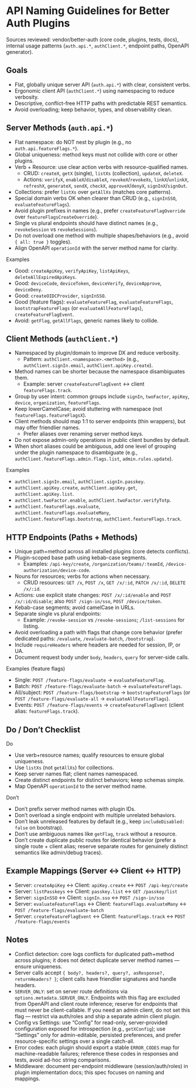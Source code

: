# API Naming Guidelines for Better Auth Plugins

Sources reviewed: vendor/better-auth (core code, plugins, tests, docs), internal usage patterns (`auth.api.*`, `authClient.*`, endpoint paths, OpenAPI generator).

## Goals

- Flat, globally unique server API (`auth.api.*`) with clear, consistent verbs.
- Ergonomic client API (`authClient.*`) using namespacing to reduce verbosity.
- Descriptive, conflict-free HTTP paths with predictable REST semantics.
- Avoid overloading; keep behavior, types, and observability clean.

## Server Methods (`auth.api.*`)

- Flat namespace: do NOT nest by plugin (e.g., no `auth.api.featureFlags.*`).
- Global uniqueness: method keys must not collide with core or other plugins.
- Verb + Resource: use clear action verbs with resource-qualified names.
  - CRUD: `createX`, `getX` (single), `listXs` (collection), `updateX`, `deleteX`.
  - Actions: `verifyX`, `enableX`/`disableX`, `revokeX`/`revokeXs`, `linkX`/`unlinkX`, `refreshX`, `generateX`, `sendX`, `checkX`, `approveX`/`denyX`, `signInX`/`signOut`.
- Collections: prefer `listXs` over `getAllXs` (matches core patterns).
- Special domain verbs OK when clearer than CRUD (e.g., `signInSSO`, `evaluateFeatureFlags`).
- Avoid plugin prefixes in names (e.g., prefer `createFeatureFlagOverride` over `featureFlagsCreateOverride`).
- Single vs plural endpoints should have distinct names (e.g., `revokeSession` vs `revokeSessions`).
- Do not overload one method with multiple shapes/behaviors (e.g., avoid `{ all: true }` toggles).
- Align OpenAPI `operationId` with the server method name for clarity.

Examples

- Good: `createApiKey`, `verifyApiKey`, `listApiKeys`, `deleteAllExpiredApiKeys`.
- Good: `deviceCode`, `deviceToken`, `deviceVerify`, `deviceApprove`, `deviceDeny`.
- Good: `createOIDCProvider`, `signInSSO`.
- Good (feature flags): `evaluateFeatureFlag`, `evaluateFeatureFlags`, `bootstrapFeatureFlags` (or `evaluateAllFeatureFlags`), `createFeatureFlagEvent`.
- Avoid: `getFlag`, `getAllFlags`, generic names likely to collide.

## Client Methods (`authClient.*`)

- Namespaced by plugin/domain to improve DX and reduce verbosity.
  - Pattern: `authClient.<namespace>.<method>` (e.g., `authClient.signIn.email`, `authClient.apiKey.create`).
- Method names can be shorter because the namespace disambiguates them.
  - Example: server `createFeatureFlagEvent` ↔ client `featureFlags.track`.
- Group by user intent: common groups include `signIn`, `twoFactor`, `apiKey`, `device`, `organization`, `featureFlags`.
- Keep lowerCamelCase; avoid stuttering with namespace (not `featureFlags.featureFlagsX`).
- Client methods should map 1:1 to server endpoints (thin wrappers), but may offer friendlier names.
  - Prefer aliases over renaming server method keys.
- Do not expose admin-only operations in public client bundles by default.
- When short aliases could be ambiguous, add one level of grouping under the plugin namespace to disambiguate (e.g., `authClient.featureFlags.admin.flags.list`, `admin.rules.update`).

Examples

- `authClient.signIn.email`, `authClient.signIn.passkey`.
- `authClient.apiKey.create`, `authClient.apiKey.get`, `authClient.apiKey.list`.
- `authClient.twoFactor.enable`, `authClient.twoFactor.verifyTotp`.
- `authClient.featureFlags.evaluate`, `authClient.featureFlags.evaluateMany`, `authClient.featureFlags.bootstrap`, `authClient.featureFlags.track`.

## HTTP Endpoints (Paths + Methods)

- Unique path+method across all installed plugins (core detects conflicts).
- Plugin-scoped base path using kebab-case segments.
  - Examples: `/api-key/create`, `/organization/teams/:teamId`, `/device-authorization/device-code`.
- Nouns for resources; verbs for actions when necessary.
  - CRUD resources: `GET /x`, `POST /x`, `GET /x/:id`, `PATCH /x/:id`, `DELETE /x/:id`.
- Actions: use explicit state changes: `POST /x/:id/enable` and `POST /x/:id/disable`; also `POST /sign-in/sso`, `POST /device/token`.
- Kebab-case segments; avoid camelCase in URLs.
- Separate single vs plural endpoints:
  - Example: `/revoke-session` vs `/revoke-sessions`; `/list-sessions` for listing.
- Avoid overloading a path with flags that change core behavior (prefer dedicated paths: `/evaluate`, `/evaluate-batch`, `/bootstrap`).
- Include `requireHeaders` where headers are needed for session, IP, or UA.
- Document request body under `body`, `headers`, `query` for server-side calls.

Examples (feature flags)

- Single: `POST /feature-flags/evaluate` → `evaluateFeatureFlag`.
- Batch: `POST /feature-flags/evaluate-batch` → `evaluateFeatureFlags`.
- All/subject: `POST /feature-flags/bootstrap` → `bootstrapFeatureFlags` (or `POST /feature-flags/evaluate-all` → `evaluateAllFeatureFlags`).
- Events: `POST /feature-flags/events` → `createFeatureFlagEvent` (client alias: `featureFlags.track`).

## Do / Don’t Checklist

Do

- Use verb+resource names; qualify resources to ensure global uniqueness.
- Use `listXs` (not `getAllXs`) for collections.
- Keep server names flat; client names namespaced.
- Create distinct endpoints for distinct behaviors; keep schemas simple.
- Map OpenAPI `operationId` to the server method name.

Don’t

- Don’t prefix server method names with plugin IDs.
- Don’t overload a single endpoint with multiple unrelated behaviors.
- Don’t leak unreleased features by default (e.g., keep `includeDisabled: false` on bootstrap).
- Don’t use ambiguous names like `getFlag`, `track` without a resource.
- Don’t create duplicate public routes for identical behavior (prefer a single route + client alias; reserve separate routes for genuinely distinct semantics like admin/debug traces).

## Example Mappings (Server ↔ Client ↔ HTTP)

- Server: `createApiKey` ↔ Client: `apiKey.create` ↔ `POST /api-key/create`
- Server: `listPasskeys` ↔ Client: `passkey.list` ↔ `GET /passkey/list`
- Server: `signInSSO` ↔ Client: `signIn.sso` ↔ `POST /sign-in/sso`
- Server: `evaluateFeatureFlags` ↔ Client: `featureFlags.evaluateMany` ↔ `POST /feature-flags/evaluate-batch`
- Server: `createFeatureFlagEvent` ↔ Client: `featureFlags.track` ↔ `POST /feature-flags/events`

## Notes

- Conflict detection: core logs conflicts for duplicated path+method across plugins; it does not detect duplicate server method names — ensure uniqueness.
- Server calls accept `{ body?, headers?, query?, asResponse?, returnHeaders? }`; client calls have friendlier signatures and handle headers.
- `SERVER_ONLY`: set on server route definitions via `options.metadata.SERVER_ONLY`. Endpoints with this flag are excluded from OpenAPI and client route inference; reserve for endpoints that must never be client-callable. If you need an admin client, do not set this flag — restrict via auth/roles and ship a separate admin client plugin.
- Config vs Settings: use “Config” for read-only, server-provided configuration exposed for introspection (e.g., `getXConfig`); use “Settings” only for admin-editable, persisted preferences, and prefer resource-specific settings over a single catch-all.
- Error codes: each plugin should export a stable `ERROR_CODES` map for machine-readable failures; reference these codes in responses and tests, avoid ad-hoc string comparisons.
- Middleware: document per-endpoint middleware (session/auth/roles) in plugin implementation docs; this spec focuses on naming and mappings.
